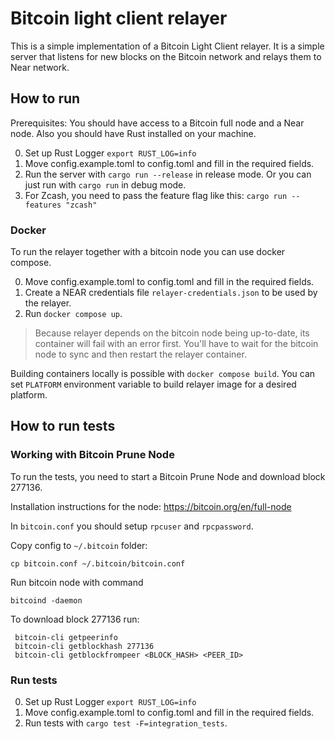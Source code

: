 # Bitcoin light client relayer

This is a simple implementation of a Bitcoin Light Client relayer. 
It is a simple server that listens for new blocks on the Bitcoin network and relays them to Near network.

## How to run

Prerequisites: You should have access to a Bitcoin full node and a Near node. Also you should have Rust installed on your machine.

0. Set up Rust Logger `export RUST_LOG=info`
1. Move config.example.toml to config.toml and fill in the required fields.
2. Run the server with `cargo run --release` in release mode. Or you can just run with `cargo run` in debug mode.
3. For Zcash, you need to pass the feature flag like this: `cargo run --features "zcash"`

### Docker

To run the relayer together with a bitcoin node you can use docker compose.

0. Move config.example.toml to config.toml and fill in the required fields.
1. Create a NEAR credentials file `relayer-credentials.json` to be used by the relayer.
2. Run ```docker compose up```.

> Because relayer depends on the bitcoin node being up-to-date, its container will fail with an error first. You'll have to wait for the bitcoin node to sync and then restart the relayer container.

Building containers locally is possible with `docker compose build`. You can set `PLATFORM` environment variable to build relayer image for a desired platform. 

## How to run tests
### Working with Bitcoin Prune Node
To run the tests, you need to start a Bitcoin Prune Node and download block 277136.

Installation instructions for the node: https://bitcoin.org/en/full-node

In `bitcoin.conf` you should setup `rpcuser` and `rpcpassword`. 

Copy config to `~/.bitcoin` folder:
```
cp bitcoin.conf ~/.bitcoin/bitcoin.conf
```

Run bitcoin node with command
```shell
bitcoind -daemon
```

To download block 277136 run: 
```shell
 bitcoin-cli getpeerinfo
 bitcoin-cli getblockhash 277136
 bitcoin-cli getblockfrompeer <BLOCK_HASH> <PEER_ID>
```

### Run tests
0. Set up Rust Logger `export RUST_LOG=info`
1. Move config.example.toml to config.toml and fill in the required fields.
2. Run tests with `cargo test -F=integration_tests`.

